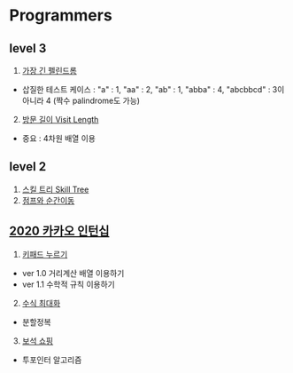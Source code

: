 # Programmers

## level 3

1. [가장 긴 펠린드롬](https://programmers.co.kr/learn/courses/30/lessons/12904/)
- 삽질한 테스트 케이스 : "a" : 1, "aa" : 2, "ab" : 1, "abba" : 4, "abcbbcd" : 3이 아니라 4 (짝수 palindrome도 가능)
2. [방문 길이 Visit Length](https://programmers.co.kr/learn/courses/30/lessons/49994)
- 중요 : 4차원 배열 이용

## level 2
1. [스킬 트리 Skill Tree](https://programmers.co.kr/learn/courses/30/lessons/49993)
2. [점프와 순간이동](https://programmers.co.kr/learn/courses/30/lessons/12980)


## [2020 카카오 인턴십](https://programmers.co.kr/learn/challenges?selected_part_id=18498)
1. [키패드 누르기](https://programmers.co.kr/learn/courses/30/lessons/67256)
- ver 1.0 거리계산 배열 이용하기
- ver 1.1 수학적 규칙 이용하기

2. [수식 최대화](https://programmers.co.kr/learn/courses/30/lessons/67257)
- 분할정복

3. [보석 쇼핑](https://programmers.co.kr/learn/courses/30/lessons/67258)
- 투포인터 알고리즘
